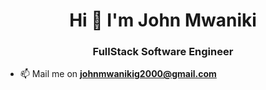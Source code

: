 <h1 align="center">Hi 👋 I'm John Mwaniki</h1>
<h3 align="center">FullStack Software Engineer</h3>

- 📫 Mail me on  **johnmwanikig2000@gmail.com**
